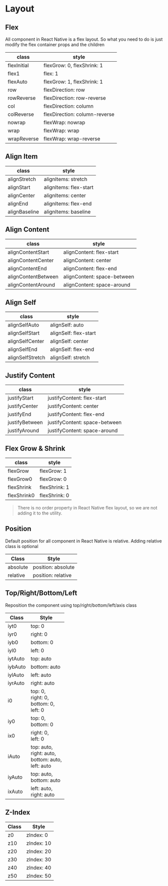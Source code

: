 # Layout

## Flex

All component in React Native is a flex layout. So what you need to do is just modify the flex container props and the children

| class       | style                         |
| ----------- | ----------------------------- |
| flexInitial | flexGrow: 0, flexShrink: 1    |
| flex1       | flex: 1                       |
| flexAuto    | flexGrow: 1, flexShrink: 1    |
| row         | flexDirection: row            |
| rowReverse  | flexDirection: row-reverse    |
| col         | flexDirection: column         |
| colReverse  | flexDirection: column-reverse |
| nowrap      | flexWrap: nowrap              |
| wrap        | flexWrap: wrap                |
| wrapReverse | flexWrap: wrap-reverse        |

## Align Item

| class         | style                  |
| ------------- | ---------------------- |
| alignStretch  | alignItems: stretch    |
| alignStart    | alignItems: flex-start |
| alignCenter   | alignItems: center     |
| alignEnd      | alignItems: flex-end   |
| alignBaseline | alignItems: baseline   |

## Align Content

| class               | style                       |
| ------------------- | --------------------------- |
| alignContentStart   | alignContent: flex-start    |
| alignContentCenter  | alignContent: center        |
| alignContentEnd     | alignContent: flex-end      |
| alignContentBetween | alignContent: space-between |
| alignContentAround  | alignContent: space-around  |

## Align Self

| class            | style                 |
| ---------------- | --------------------- |
| alignSelfAuto    | alignSelf: auto       |
| alignSelfStart   | alignSelf: flex-start |
| alignSelfCenter  | alignSelf: center     |
| alignSelfEnd     | alignSelf: flex-end   |
| alignSelfStretch | alignSelf: stretch    |

## Justify Content

| class          | style                         |
| -------------- | ----------------------------- |
| justifyStart   | justifyContent: flex-start    |
| justifyCenter  | justifyContent: center        |
| justifyEnd     | justifyContent: flex-end      |
| justifyBetween | justifyContent: space-between |
| justifyAround  | justifyContent: space-around  |

## Flex Grow & Shrink

| class       | style         |
| ----------- | ------------- |
| flexGrow    | flexGrow: 1   |
| flexGrow0   | flexGrow: 0   |
| flexShrink  | flexShrink: 1 |
| flexShrink0 | flexShrink: 0 |

> There is no order property in React Native flex layout, so we are not adding it to the utility.

## Position

Default position for all component in React Native is relative. Adding relative class is optional

| Class    | Style              |
| -------- | ------------------ |
| absolute | position: absolute |
| relative | position: relative |

## Top/Right/Bottom/Left

Reposition the component using top/right/bottom/left/axis class

| Class   | Style                                                        |
| ------- | ------------------------------------------------------------ |
| iyt0    | top: 0                                                       |
| iyr0    | right: 0                                                     |
| iyb0    | bottom: 0                                                    |
| iyl0    | left: 0                                                      |
| iytAuto | top: auto                                                    |
| iybAuto | bottom: auto                                                 |
| iylAuto | left: auto                                                   |
| iyrAuto | right: auto                                                  |
| i0      | top: 0,<br> right: 0,<br> bottom: 0,<br> left: 0             |
| iy0     | top: 0,<br> bottom: 0                                        |
| ix0     | right: 0,<br> left: 0                                        |
| iAuto   | top: auto,<br> right: auto,<br> bottom: auto,<br> left: auto |
| iyAuto  | top: auto,<br> bottom: auto                                  |
| ixAuto  | left: auto,<br> right: auto                                  |

## Z-Index

| Class | Style      |
| ----- | ---------- |
| z0    | zIndex: 0  |
| z10   | zIndex: 10 |
| z20   | zIndex: 20 |
| z30   | zIndex: 30 |
| z40   | zIndex: 40 |
| z50   | zIndex: 50 |
